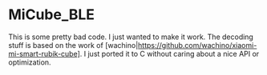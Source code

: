 # MiCube_BLE

This is some pretty bad code. I just wanted to make it work.
The decoding stuff is based on the work of [wachino|https://github.com/wachino/xiaomi-mi-smart-rubik-cube].
I just ported it to C without caring about a nice API or optimization.

